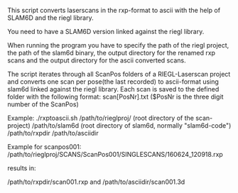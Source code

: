 This script converts laserscans in the rxp-format to ascii with the help of SLAM6D and the riegl library.

You need to have a SLAM6D version linked against the riegl library.

When running the program you have to specify the path of the riegl project, the
path of the slam6d binary, the output directory for the renamed rxp scans and
the output directory for the ascii converted scans.

The script iterates through all ScanPos folders of a RIEGL-Laserscan project
and converts one scan per pose(the last recorded) to ascii-format using slam6d
linked against the riegl library.
Each scan is saved to the defined folder with the following format:
scan[PosNr].txt ($PosNr is the three digit number of the ScanPos)

Example:
./rxptoascii.sh
/path/to/rieglproj/ (root directory of the scan-project)
/path/to/slam6d     (root directory of slam6d, normally "slam6d-code")
/path/to/rxpdir
/path/to/asciidir

Example for scanpos001:
/path/to/rieglproj/SCANS/ScanPos001/SINGLESCANS/160624_120918.rxp

results in:

/path/to/rxpdir/scan001.rxp
and
/path/to/asciidir/scan001.3d
